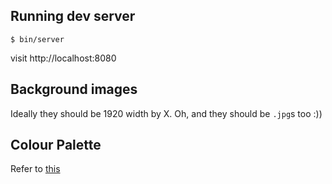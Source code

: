 ## Running dev server

`$ bin/server`

visit http://localhost:8080


## Background images

Ideally they should be 1920 width by X. Oh, and they should be `.jpg`s too :))


## Colour Palette

Refer to [this](https://www.beautycolorcode.com/00e4b5)
